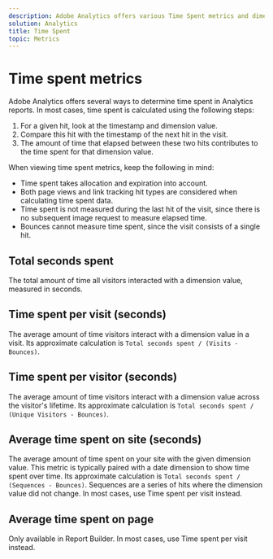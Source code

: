 ```yaml
---
description: Adobe Analytics offers various Time Spent metrics and dimensions. Find out what they are and how they are calculated.
solution: Analytics
title: Time Spent
topic: Metrics
---
```


# Time spent metrics

Adobe Analytics offers several ways to determine time spent in Analytics reports. In most cases, time spent is calculated using the following steps:

1. For a given hit, look at the timestamp and dimension value.
1. Compare this hit with the timestamp of the next hit in the visit.
1. The amount of time that elapsed between these two hits contributes to the time spent for that dimension value.

When viewing time spent metrics, keep the following in mind:

* Time spent takes allocation and expiration into account.
* Both page views and link tracking hit types are considered when calculating time spent data.
* Time spent is not measured during the last hit of the visit, since there is no subsequent image request to measure elapsed time.
* Bounces cannot measure time spent, since the visit consists of a single hit.

## Total seconds spent

The total amount of time all visitors interacted with a dimension value, measured in seconds.

## Time spent per visit (seconds)

The average amount of time visitors interact with a dimension value in a visit. Its approximate calculation is `Total seconds spent / (Visits - Bounces)`.

## Time spent per visitor (seconds)

The average amount of time visitors interact with a dimension value across the visitor's lifetime. Its approximate calculation is `Total seconds spent / (Unique Visitors - Bounces)`.

## Average time spent on site (seconds)

The average amount of time spent on your site with the given dimension value. This metric is typically paired with a date dimension to show time spent over time. Its approximate calculation is `Total seconds spent / (Sequences - Bounces)`. Sequences are a series of hits where the dimension value did not change. In most cases, use Time spent per visit instead.

## Average time spent on page

Only available in Report Builder. In most cases, use Time spent per visit instead.
